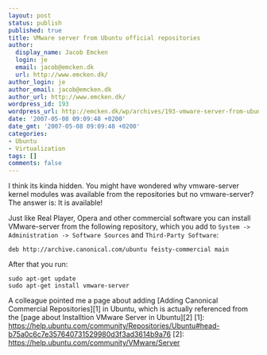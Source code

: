 ```yaml
---
layout: post
status: publish
published: true
title: VMware server from Ubuntu official repositories
author:
  display_name: Jacob Emcken
  login: je
  email: jacob@emcken.dk
  url: http://www.emcken.dk/
author_login: je
author_email: jacob@emcken.dk
author_url: http://www.emcken.dk/
wordpress_id: 193
wordpress_url: http://emcken.dk/wp/archives/193-vmware-server-from-ubuntu-official-repositories.html
date: '2007-05-08 09:09:48 +0200'
date_gmt: '2007-05-08 09:09:48 +0200'
categories:
- Ubuntu
- Virtualization
tags: []
comments: false
---
```

I think its kinda hidden. You might have wondered why vmware-server kernel modules was available from the repositories but no vmware-server? The answer is: It is available!

Just like Real Player, Opera and other commercial software you can install VMware-server from the following repository, which you add to `System -> Administration -> Software Sources` and `Third-Party Software`:

    deb http://archive.canonical.com/ubuntu feisty-commercial main

After that you run:

    sudo apt-get update
    sudo apt-get install vmware-server

A colleague pointed me a page about adding [Adding Canonical Commercial Repositories][1] in Ubuntu, which is actually referenced from the [page about  Installtion VMware Server in Ubuntu][2]
[1]: https://help.ubuntu.com/community/Repositories/Ubuntu#head-b75a0c6c7e357640731529980d3f3ad3614b9a76
[2]: https://help.ubuntu.com/community/VMware/Server

